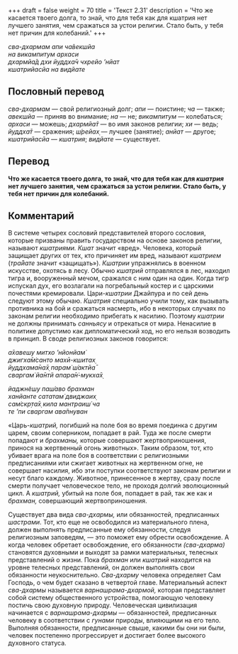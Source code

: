 +++
draft = false
weight = 70
title = 'Текст 2.31'
description = 'Что же касается твоего долга, то знай, что для тебя как для кшатрия нет лучшего занятия, чем сражаться за устои религии. Стало быть, у тебя нет причин для колебаний.'
+++

_сва-дхармам апи ча̄векшйа  
на викампитум архаси  
дхармйа̄д дхи йуддха̄ч чхрейо ’нйат  
кшатрийасйа на видйате_

## Пословный перевод

_сва_\-_дхармам_ — свой религиозный долг; _апи_ — поистине; _ча_ — также; _авекшйа_ — приняв во внимание; _на_ — не; _викампитум_ — колебаться; _архаси_ — можешь; _дхармйа̄т_ — во имя законов религии; _хи_ — ведь; _йуддха̄т_ — сражения; _ш́рейах̣_ — лучшее (занятие); _анйат_ — другое; _кшатрийасйа_ — _кшатрия_; _видйате_ — существует.

## Перевод

**Что же касается твоего долга, то знай, что для тебя как для _кшатрия_ нет лучшего занятия, чем сражаться за устои религии. Стало быть, у тебя нет причин для колебаний.**

## Комментарий

В системе четырех сословий представителей второго сословия, которые призваны править государством на основе законов религии, называют _кшатриями. Кшат_ значит «вред». Человека, который защищает других от тех, кто причиняет им вред, называют _кшатрием_ (_тра̄йате_ значит «защищать»). _Кшатрии_ упражнялись в военном искусстве, охотясь в лесу. Обычно _кшатрий_ отправлялся в лес, находил тигра и, вооруженный мечом, сражался с ним один на один. Когда тигр испускал дух, его возлагали на погребальный костер и с царскими почестями кремировали. Цари-_кшатрии_ Джайпура и по сей день следуют этому обычаю. _Кшатрия_ специально учили тому, как вызывать противника на бой и сражаться насмерть, ибо в некоторых случаях по законам религии необходимо прибегать к насилию. Поэтому _кшатрии_ не должны принимать _санньясу_ и отрекаться от мира. Ненасилие в политике допустимо как дипломатический ход, но его нельзя возводить в принцип. В своде религиозных законов говорится:

_а̄хавешу митхо ’нйонйам̇  
джигха̄м̇санто махӣ-кшитах̣  
йуддхама̄на̄х̣ парам̇ ш́актйа̄  
сваргам̇ йа̄нтй апара̄н̇-мукха̄х̣_

_йаджн̃ешу паш́аво брахман  
ханйанте сататам̇ двиджаих̣  
сам̇скр̣та̄х̣ кила мантраиш́ ча  
те ’пи сваргам ава̄пнуван_

«Царь-_кшатрий,_ погибший на поле боя во время поединка с другим царем, своим соперником, попадает в рай. Туда же после смерти попадают и _брахманы,_ которые совершают жертвоприношения, принося на жертвенный огонь животных». Таким образом, тот, кто убивает врага на поле боя в соответствии с религиозными предписаниями или сжигает животных на жертвенном огне, не совершает насилия, ибо эти поступки соответствуют законам религии и несут благо каждому. Животное, принесенное в жертву, сразу после смерти получает человеческое тело, не проходя долгий эволюционный цикл. А _кшатрий,_ убитый на поле боя, попадает в рай, так же как и _брахман,_ совершающий жертвоприношения.

Существует два вида _сва-дхармы,_ или обязанностей, предписанных _шастрами_. Тот, кто еще не освободился из материального плена, должен выполнять предписанные ему обязанности, следуя религиозным заповедям, — это поможет ему обрести освобождение. А когда человек обретает освобождение, его обязанности _(сва-дхарма)_ становятся духовными и выходят за рамки материальных, телесных представлений о жизни. Пока _брахман_ или _кшатрий_ находится на уровне телесных представлений, он должен выполнять свои обязанности неукоснительно. _Сва-дхарму_ человека определяет Сам Господь, о чем будет сказано в четвертой главе. Материальный аспект _сва-дхармы_ называется _варнашрама-дхармой,_ которая представляет собой систему общественного устройства, помогающую человеку постичь свою духовную природу. Человеческая цивилизация начинается с _варнашрама-дхармы_ — обязанностей, предписанных человеку в соответствии с _гунами_ природы, влияющими на его тело. Выполняя обязанности, предписанные свыше, какими бы они ни были, человек постепенно прогрессирует и достигает более высокого духовного статуса.
